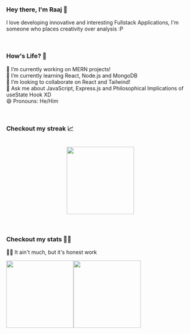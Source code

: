 ### Hey there, I'm Raaj 👋

I love developing innovative and interesting Fullstack Applications, I'm someone who places creativity over analysis :P

<br>

### How's Life? 🌇

🔭 I’m currently working on MERN projects! <br>
🌱 I’m currently learning React, Node.js and MongoDB <br>
👯 I’m looking to collaborate on React and Tailwind! <br>
💬 Ask me about JavaScript, Express.js and Philosophical Implications of useState Hook XD <br>
😄 Pronouns: He/Him <br>

<br>

### Checkout my streak 📈

<br>

<div align="center">
  <img height="180em" src="http://github-readme-streak-stats.herokuapp.com?user=Raajzz&theme=radical&date_format=M%20j%5B%2C%20Y%5D&background=000000&hide_border=true" />  
</div>

<br> 
<br>

### Checkout my stats 👨‍💻

👨‍🌾 It ain't much, but it's honest work 

<img height="180em" src="https://github-readme-stats.vercel.app/api?username=Raajzz&show_icons=true&hide_border=true&&count_private=true&include_all_commits=true&theme=radical" /><img height="180em" src="https://github-readme-stats.vercel.app/api/top-langs/?username=Raajzz&layout=compact" />


<!--
Yeah, I'mma keep this for reference for now, well... Oh!, hello there!
**Raajzz/Raajzz** is a ✨ _special_ ✨ repository because its `README.md` (this file) appears on your GitHub profile.

Here are some ideas to get you started:

- 🔭 I’m currently working on ...
- 🌱 I’m currently learning ...
- 👯 I’m looking to collaborate on ...
- 🤔 I’m looking for help with ...
- 💬 Ask me about ...
- 📫 How to reach me: ...
- 😄 Pronouns: ...
- ⚡ Fun fact: ...
-->
